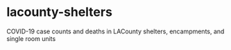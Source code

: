 # lacounty-shelters
COVID-19 case counts and deaths in LACounty shelters, encampments, and single room units
